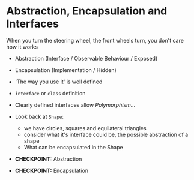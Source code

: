 # Abstraction, Encapsulation and Interfaces

When you turn the steering wheel, the front wheels turn, you don't care how it works

* Abstraction (Interface / Observable Behaviour / Exposed)
* Encapsulation (Implementation / Hidden)
* 'The way you use it' is well defined
 * ``interface`` or ``class`` definition
* Clearly defined interfaces allow _Polymorphism..._

* Look back at ``Shape``:
  * we have circles, squares and equilateral triangles
  * consider what it's interface could be, the possible abstraction of a shape
  * What can be encapsulated in the Shape

* __CHECKPOINT:__ Abstraction
* __CHECKPOINT:__ Encapsulation

